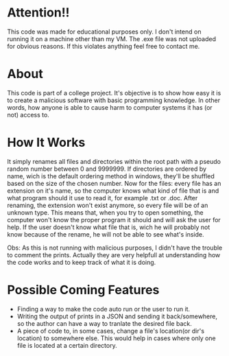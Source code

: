 # Attention!!
This code was made for educational purposes only. I don't intend on running it on a machine other than my VM. The .exe file was not uploaded for obvious reasons. If this violates anything feel free to contact me.

# About
This code is part of a college project. It's objective is to show how easy it is to create a malicious software with basic programming knowledge. In other words, how anyone is able to cause harm to computer systems it has (or not) access to.

# How It Works
It simply renames all files and directories within the root path with a pseudo random number between 0 and 9999999. If directories are ordered by name, wich is the default ordering method in windows, they'll be shuffled based on the size of the chosen number. Now for the files: every file has an extension on it's name, so the computer knows what kind of file that is and what program should it use to read it, for example .txt or .doc. After renaming, the extension won't exist anymore, so every file will be of an unknown type. This means that, when you try to open something, the computer won't know the proper program it should and will ask the user for help. If the user doesn't know what file that is, wich he will probably not know because of the rename, he will not be able to see what's inside.

Obs: As this is not running with malicious purposes, I didn't have the trouble to comment the prints. Actually they are very helpfull at understanding how the code works and to keep track of what it is doing.

# Possible Coming Features
- Finding a way to make the code auto run or the user to run it.
- Writing the output of prints in a JSON and sending it back/somewhere, so the author can have a way to tranlate the desired file back.
- A piece of code to, in some cases, change a file's location(or dir's location) to somewhere else. This would help in cases where only one file is located at a certain directory.
